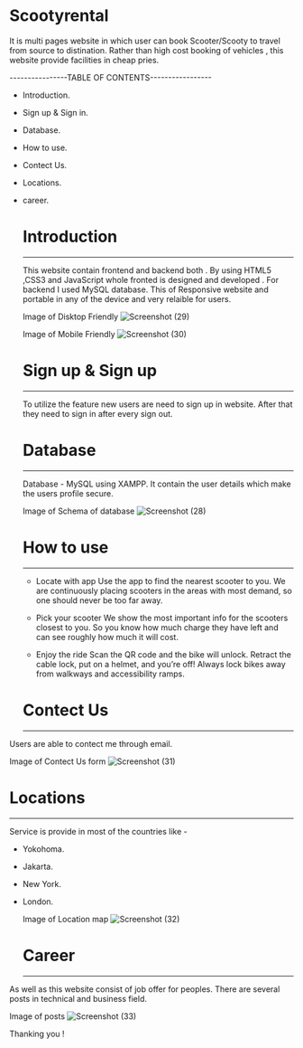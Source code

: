 # Scootyrental
It is multi pages website in which user can book Scooter/Scooty to travel from source to distination.
Rather than high cost booking of vehicles , this website provide facilities in cheap pries.

----------------TABLE OF CONTENTS-----------------
* Introduction.
* Sign up & Sign in.
* Database.
* How to use.
* Contect Us.
* Locations.
* career.


    # Introduction
   -------------------------------------------------------------------------------------------------------------------------------------------------------------------
   This website contain frontend and backend both . By using HTML5 ,CSS3 and JavaScript whole fronted is designed and developed .
   For backend I used MySQL database.
   This of Responsive website and portable in any of the device and very relaible for users.
   
   Image of Disktop Friendly ![Screenshot (29)](https://user-images.githubusercontent.com/98105744/200952076-cf1f4a34-a44c-493d-a451-5c0e278686ec.png)
   
   Image of Mobile Friendly ![Screenshot (30)](https://user-images.githubusercontent.com/98105744/200952196-f86dd497-ed21-4398-902e-a818e90afdef.png)

   
   
   
     # Sign up & Sign up
    ------------------------------------------------------------------------------------------------------------------------------------------------------------------
   To utilize the feature  new users are need to sign up in website.
   After that they need to sign in after every sign out.
   
   
   
   
     # Database
    -----------------------------------------------------------------------------------------------------------------------------------------------------------------
  Database - MySQL using XAMPP.
  It contain the user details which make the users profile secure.
  
  Image of Schema of database 
  ![Screenshot (28)](https://user-images.githubusercontent.com/98105744/200953885-f7136a28-7f27-40d5-924d-5b2b8a927ed8.png)
  
  
  
     # How to use
    ------------------------------------------------------------------------------------------------------------------------------------------------------------------
    
    * Locate with app
  Use the app to find the nearest scooter to you. We are continuously placing scooters in the areas with most demand, so one should never be too far away.
    
    * Pick your scooter
  We show the most important info for the scooters closest to you. So you know how much charge they have left and can see roughly how much it will cost.

    * Enjoy the ride
  Scan the QR code and the bike will unlock. Retract the cable lock, put on a helmet, and you’re off! Always lock bikes away from walkways and accessibility ramps.



     # Contect Us
    ------------------------------------------------------------------------------------------------------------------------------------------------------------------ 
 Users are able to contect me through email.
 
 Image of Contect Us form 
![Screenshot (31)](https://user-images.githubusercontent.com/98105744/200956019-c5528a8a-6dd3-45f3-9381-a6ef8b2e128f.png)



   # Locations 
  --------------------------------------------------------------------------------------------------------------------------------------------------------------------
Service is provide in most of the countries like -
 * Yokohoma.
 * Jakarta.
 * New York.
 * London.
    
    Image of Location map
    ![Screenshot (32)](https://user-images.githubusercontent.com/98105744/200957479-e1f0f80c-2345-4262-997c-4841a4294ac9.png)
    
    
     # Career
   -------------------------------------------------------------------------------------------------------------------------------------------------------------------
  As well as this website consist of job offer for peoples.
  There are several posts in technical and business field.
  
  
  Image of posts 
![Screenshot (33)](https://user-images.githubusercontent.com/98105744/200958605-44ec7c34-1b70-4986-b7b8-976aacbf2395.png)




Thanking you !
